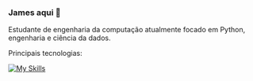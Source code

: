 ### James aqui 👋

Estudante de engenharia da computação atualmente focado em Python, engenharia e ciência da dados. 

Principais tecnologias: 

[![My Skills](https://skillicons.dev/icons?i=py,anaconda,myslq)](https://skillicons.dev)

